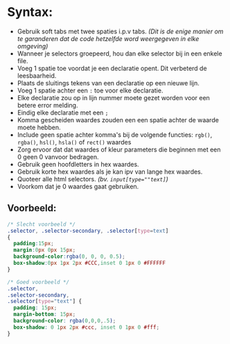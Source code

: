 Syntax:
==========

- Gebruik soft tabs met twee spaties i.p.v tabs. *(Dit is de enige manier om te garanderen dat de code hetzelfde word weergegeven in elke omgeving)*
- Wanneer je selectors groepeerd, hou dan elke selector bij in een enkele file.
- Voeg 1 spatie toe voordat je een declaratie opent. Dit verbeterd de leesbaarheid.
- Plaats de sluitings tekens van een declaratie op een nieuwe lijn.
- Voeg 1 spatie achter een `:` toe voor elke declaratie.
- Elke declaratie zou op in lijn nummer moete gezet worden voor een betere error melding.
- Eindig elke declaratie met een `;`
- Komma gescheiden waardes zouden een een spatie achter de waarde moete hebben.
- Include geen spatie achter komma's bij de volgende functies: `rgb()`, `rgba()`, `hsl()`, `hsla()` of `rect()` waardes
- Zorg ervoor dat dat waardes of kleur parameters die beginnen met een 0 geen 0 vanvoor bedragen.
- Gebruik geen hoofdletters in hex waardes.
- Gebruik korte hex waardes als je kan ipv van lange hex waardes.
- Quoteer alle html selectors. *(bv. `input[type=""text]`)*
- Voorkom dat je 0 waardes gaat gebruiken.

## Voorbeeld:

```css
/* Slecht voorbeeld */
.selector, .selector-secondary, .selector[type=text]
{
  padding:15px;
  margin:0px 0px 15px;
  background-color:rgba(0, 0, 0, 0.5);
  box-shadow:0px 1px 2px #CCC,inset 0 1px 0 #FFFFFF
}

/* Goed voorbeeld */
.selector,
.selector-secondary,
.selector[type="text"] {
  padding: 15px;
  margin-bottom: 15px;
  background-color: rgba(0,0,0,.5);
  box-shadow: 0 1px 2px #ccc, inset 0 1px 0 #fff;
}
```
